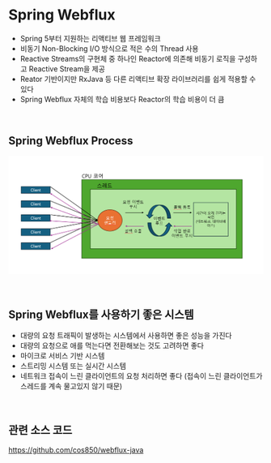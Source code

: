 # Spring Webflux
- Spring 5부터 지원하는 리액티브 웹 프레임워크
- 비동기 Non-Blocking I/O 방식으로 적은 수의 Thread 사용
- Reactive Streams의 구현체 중 하나인 Reactor에 의존해 비동기 로직을 구성하고 Reactive Stream을 제공
- Reator 기반이지만 RxJava 등 다른 리액티브 확장 라이브러리를 쉽게 적용할 수 있다
- Spring Webflux 자체의 학습 비용보다 Reactor의 학습 비용이 더 큼

<br />

## Spring Webflux Process
![spring webflux - process](./img/webflux-process.png)

<br />

## Spring Webflux를 사용하기 좋은 시스템
- 대량의 요청 트래픽이 발생하는 시스템에서 사용하면 좋은 성능을 가진다
- 대량의 요청으로 애를 먹는다면 전환해보는 것도 고려하면 좋다
- 마이크로 서비스 기반 시스템
- 스트리밍 시스템 또는 실시간 시스템
- 네트워크 접속이 느린 클라이언트의 요청 처리하면 좋다 (접속이 느린 클라이언트가 스레드를 계속 물고있지 않기 때문)

<br />

## 관련 소스 코드
https://github.com/cos850/webflux-java